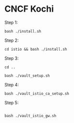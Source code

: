 # CNCF Kochi

Step 1:

`bash ./install.sh`

Step 2: 


`cd istio && bash ./install.sh`

Step 3: 

```
cd ..

bash ./vault_setup.sh

```

Step 4: 

``` 
bash ./vault_istio_ca_setup.sh

```

Step 5: 

```

bash ./vault_istio_gw.sh

```